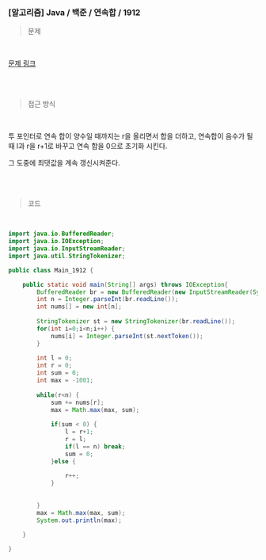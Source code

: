 <h3>[알고리즘]  Java / 백준 / 연속합 / 1912 </h3>

> 문제
> 

<br>

[문제 링크](https://www.acmicpc.net/problem/1912)

<br>

<br>

> 접근 방식
> 

<br>

투 포인터로 연속 합이 양수일 때까지는 r을 올리면서 합을 더하고, 연속합이 음수가 될 때 l과 r을 r+1로 바꾸고 연속 합을 0으로 초기화 시킨다.

그 도중에 최댓값을 계속 갱신시켜준다.

<br>
<br>

> 코드
> 

<br>

```java
import java.io.BufferedReader;
import java.io.IOException;
import java.io.InputStreamReader;
import java.util.StringTokenizer;

public class Main_1912 {

	public static void main(String[] args) throws IOException{
		BufferedReader br = new BufferedReader(new InputStreamReader(System.in));
		int n = Integer.parseInt(br.readLine());
		int nums[] = new int[n];
		
		StringTokenizer st = new StringTokenizer(br.readLine());
		for(int i=0;i<n;i++) {
			nums[i] = Integer.parseInt(st.nextToken());
		}
		
		int l = 0;
		int r = 0;
		int sum = 0;
		int max = -1001;
		
		while(r<n) {
			sum += nums[r];
			max = Math.max(max, sum);
			
			if(sum < 0) {
				l = r+1;
				r = l;
				if(l == n) break;
				sum = 0;
			}else {
				
				r++;
			}
			
			
		}
		max = Math.max(max, sum);
		System.out.println(max);
		
	}

}
```
